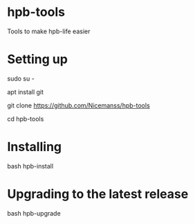 # hpb-tools
Tools to make hpb-life easier

# Setting up

sudo su -

apt install git

git clone https://github.com/Nicemanss/hpb-tools

cd hpb-tools


# Installing

bash hpb-install


# Upgrading to the latest release

bash hpb-upgrade

